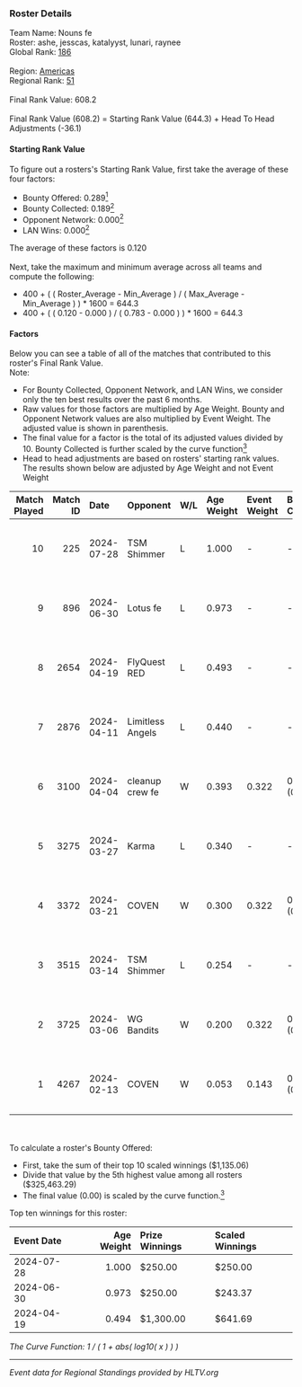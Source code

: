 ### Roster Details<br />
Team Name: Nouns fe<br />
Roster: ashe, jesscas, katalyyst, lunari, raynee<br />
Global Rank: [186](../standings_global.md)<br />
<br />
Region: [Americas]( ../standings_americas.md)<br />
Regional Rank: [51]( ../standings_americas.md)<br />
<br />
Final Rank Value:  608.2<br />
<br />
Final Rank Value (608.2) = Starting Rank Value (644.3) + Head To Head Adjustments (-36.1)<br />

#### Starting Rank Value<br />
To figure out a rosters's Starting Rank Value, first take the average of these four factors:<br />
- Bounty Offered: 0.289[<sup>1</sup>](#table2)
- Bounty Collected: 0.189[<sup>2</sup>](#table1)
- Opponent Network: 0.000[<sup>2</sup>](#table1)
- LAN Wins: 0.000[<sup>2</sup>](#table1)

The average of these factors is 0.120<br />
<br />
Next, take the maximum and minimum average across all teams and compute the following:<br />
- 400 + ( ( Roster_Average - Min_Average ) / ( Max_Average - Min_Average ) ) * 1600 = 644.3
- 400 + ( ( 0.120 - 0.000 ) / ( 0.783 - 0.000 ) ) * 1600 = 644.3


#### Factors<br />
Below you can see a table of all of the matches that contributed to this roster's Final Rank Value.<br />
Note:<br />

- For Bounty Collected, Opponent Network, and LAN Wins, we consider only the ten best results over the past 6 months.
- Raw values for those factors are multiplied by Age Weight. Bounty and Opponent Network values are also multiplied by Event Weight. The adjusted value is shown in parenthesis.
- The final value for a factor is the total of its adjusted values divided by 10. Bounty Collected is further scaled by the curve function[<sup>3</sup>](#curveFunction)
- Head to head adjustments are based on rosters' starting rank values. The results shown below are adjusted by Age Weight and not Event Weight
<span id="table1"></span><br />


| Match Played | Match ID | Date       | Opponent         | W/L | Age Weight | Event Weight | Bounty Collected | Opponent Network | LAN Wins  | H2H Adj. | Roster                                   |
| -: | -: | :- | :- | :- | :- | :- | :- | :- | :- | -: | :- |
|           10 |      225 | 2024-07-28 | TSM Shimmer      | L   | 1.000      | -            | -                | -                | -         |   -12.62 | ashe, jesscas, katalyyst, lunari, raynee |
|            9 |      896 | 2024-06-30 | Lotus fe         | L   | 0.973      | -            | -                | -                | -         |   -15.12 | ashe, daria, jesscas, katalyyst, raynee  |
|            8 |     2654 | 2024-04-19 | FlyQuest RED     | L   | 0.493      | -            | -                | -                | -         |    -5.35 | ashe, katalyyst, Knopk@, lunari, tokkis  |
|            7 |     2876 | 2024-04-11 | Limitless Angels | L   | 0.440      | -            | -                | -                | -         |    -7.03 | ashe, jesscas, katalyyst, lunari, tokkis |
|            6 |     3100 | 2024-04-04 | cleanup crew fe  | W   | 0.393      | 0.322        | 0.002 (0.000)    | 0.021 (0.003)    | 0 (0.000) |     5.91 | ashe, jesscas, katalyyst, lunari, tokkis |
|            5 |     3275 | 2024-03-27 | Karma            | L   | 0.340      | -            | -                | -                | -         |    -5.31 | ashe, jesscas, katalyyst, lunari, tokkis |
|            4 |     3372 | 2024-03-21 | COVEN            | W   | 0.300      | 0.322        | 0.002 (0.000)    | 0.000 (0.000)    | 0 (0.000) |     3.23 | ashe, jesscas, katalyyst, lunari, tokkis |
|            3 |     3515 | 2024-03-14 | TSM Shimmer      | L   | 0.254      | -            | -                | -                | -         |    -3.36 | ashe, jesscas, katalyyst, lunari, Rice   |
|            2 |     3725 | 2024-03-06 | WG Bandits       | W   | 0.200      | 0.322        | 0.002 (0.000)    | 0.021 (0.001)    | 0 (0.000) |     3.00 | ashe, jesscas, katalyyst, lunari, Rice   |
|            1 |     4267 | 2024-02-13 | COVEN            | W   | 0.053      | 0.143        | 0.002 (0.000)    | 0.000 (0.000)    | 0 (0.000) |     0.59 | ashe, jesscas, katalyyst, lunari, Rice   |

<br />
<span id="table2"></span><br />
To calculate a roster's Bounty Offered:<br />

- First, take the sum of their top 10 scaled winnings ($1,135.06)
- Divide that value by the 5th highest value among all rosters ($325,463.29)
- The final value (0.00) is scaled by the curve function.[<sup>3</sup>](#curveFunction)

Top ten winnings for this roster:<br />

| Event Date | Age Weight | Prize Winnings | Scaled Winnings |
| :- | -: | :- | :- |
| 2024-07-28 |      1.000 | $250.00        | $250.00         |
| 2024-06-30 |      0.973 | $250.00        | $243.37         |
| 2024-04-19 |      0.494 | $1,300.00      | $641.69         |


<span id="curveFunction"></span>_The Curve Function: 1 / ( 1 + abs( log10( x ) ) )_<br />

---
_Event data for Regional Standings provided by HLTV.org_<br />
